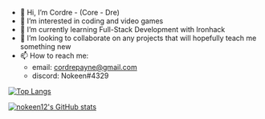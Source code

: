 - 👋 Hi, I’m Cordre - (Core - Dre)
- 👀 I’m interested in coding and video games
- 🌱 I’m currently learning Full-Stack Development with Ironhack
- 💞️ I’m looking to collaborate on any projects that will hopefully teach me something new
- 📫 How to reach me:
  * email: cordrepayne@gmail.com
  * discord: Nokeen#4329

[![Top Langs](https://github-readme-stats.vercel.app/api/top-langs/?username=nokeen12)](https://github.com/anuraghazra/github-readme-stats)

[![nokeen12's GitHub stats](https://github-readme-stats.vercel.app/api?username=nokeen12)](https://github.com/nokeen12/github-readme-stats)

<!---
nokeen12/nokeen12 is a ✨ special ✨ repository because its `README.md` (this file) appears on your GitHub profile.
You can click the Preview link to take a look at your changes.
--->
